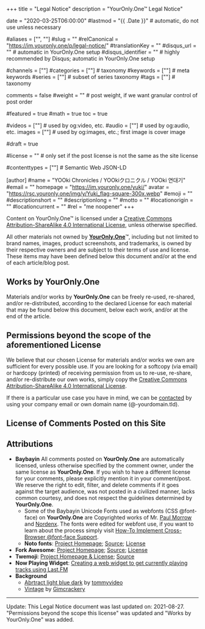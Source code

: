 +++
title = "Legal Notice"
description = "YourOnly.One™ Legal Notice"

date = "2020-03-25T06:00:00"
#lastmod = "{{ .Date }}"    # automatic, do not use unless necessary

#aliases = ["", ""]
#slug = ""
#relCanonical = "https://im.youronly.one/p/legal-notice/"
#translationKey = ""
#disqus_url = ""                                                    # automatic in YourOnly.One setup
#disqus_identifier = ""                                             # highly recommended by Disqus; automatic in YourOnly.One setup

#channels = [""]
#categories = [""]                                                   # taxonomy
#keywords = [""]                                                     # meta keywords
#series = [""]                                                       # subset of series taxonomy
#tags = [""]                                                         # taxonomy

comments = false
#weight = ""                                                        # post weight, if we want granular control of post order

#featured = true
#math = true
toc = true

#videos = [""]                                                       # used by og:video, etc.
#audio = [""]                                                        # used by og:audio, etc.
images = [""]                                                       # used by og:images, etc.; first image is cover image

#draft = true

#license = ""                                                       # only set if the post license is not the same as the site license

#contenttypes = [""]                                                 # Semantic Web JSON-LD

[author]
  #name = "YOOki Chronicles / YOOkiクロニクル / YOOki 연대기"
  #email = ""
  homepage = "https://im.youronly.one/yuki/"
  avatar = "https://rsc.youronly.one/img/y/Yuki_flag-square-300x.webp"
  #emoji = ""
  #descriptionshort = ""
  #descriptionlong = ""
  #motto = ""
  #locationorigin = ""
  #locationcurrent = ""
  #rel = "me noopener"
+++

<!-- <a href="https://creativecommons.org/licenses/by-sa/4.0/" aria-label="License: Creative Commons Attribution-ShareAlike 4.0 International" referrerpolicy="strict-origin-when-cross-origin" rel="license noopener external nofollow"><i aria-hidden="true" class="cc cc-cc cc-2x text-red" title="License: Creative Commons Attribution-ShareAlike 4.0 International"></i> <i aria-hidden="true" class="cc cc-by cc-2x text-green" title="License: Creative Commons Attribution-ShareAlike 4.0 International"></i> <i aria-hidden="true" class="cc cc-sa cc-2x text-blue" title="License: Creative Commons Attribution-ShareAlike 4.0 International"></i></a><br/> -->

Content on <span property="dct:title" xmlns:dct="https://purl.org/dc/terms/">YourOnly.One</span>™ is licensed under a <a href="https://creativecommons.org/licenses/by-sa/4.0/" referrerpolicy="strict-origin-when-cross-origin" rel="license noopener external nofollow">Creative Commons Attribution-ShareAlike 4.0 International License</a>, unless otherwise specified.

All other materials not owned by <a href="https://youronly.one" rel="me noopener" referrerpolicy="strict-origin-when-cross-origin">__YourOnly.One__</a>™, including but not limited to brand names, images, product screenshots, and trademarks, is owned by their respective owners and are subject to their terms of use and license. These items may have been defined below this document and/or at the end of each article/blog post.

## Works by YourOnly.One
Materials and/or works by **YourOnly.One** can be freely re-used, re-shared, and/or re-distributed, according to the declared License for each material that may be found below this document, below each work, and/or at the end of the article.

## Permissions beyond the scope of the aforementioned License
We believe that our chosen License for materials and/or works we own are sufficient for every possible use. If you are looking for a softcopy (via email) or hardcopy (printed) of receiving permission from us to re-use, re-share, and/or re-distribute our own works, simply copy the <a href="https://creativecommons.org/licenses/by-sa/4.0/" referrerpolicy="strict-origin-when-cross-origin" rel="license noopener external nofollow">Creative Commons Attribution-ShareAlike 4.0 International License</a>.

If there is a particular use case you have in mind, we can be <a href="https://im.youronly.one/p/contact-us/" title="Contact">contacted</a> by using your company email or own domain name (@-yourdomain.tld).

## License of Comments Posted on this Site

## Attributions
* __Baybayin__
All comments posted on __YourOnly.One__ are automatically licensed, unless otherwise specified by the comment owner, under the same license as __YourOnly.One__. If you wish to have a different license for your comments, please explicitly mention it in your comment/post. We reserve the right to edit, filter, and delete comments if it goes against the target audience, was not posted in a civilized manner, lacks common courtesy, and does not respect the guidelines determined by __YourOnly.One__.
  * Some of the Baybayin Unicode Fonts used as webfonts (CSS @font-face) on __YourOnly.One__ are Copyrighted works of Mr. <a href="https://www.mts.net/~pmorrow/bio.htm" rel="noopener external nofollow" referrerpolicy="strict-origin-when-cross-origin">Paul Morrow</a> and <a href="https://nordenx.blogspot.com" rel="noopener external nofollow" referrerpolicy="strict-origin-when-cross-origin">Nordenx</a>. The fonts were edited for webfont use, if you want to learn about the process simply visit <a href="https://techmagus.icu/how-to-implement-cross-browser-font-face-support" title="How-To Implement Cross-Browser @font-face Support" rel="me noopener external" referrerpolicy="strict-origin-when-cross-origin">How-To Implement Cross-Browser @font-face Support</a>.
  * __Noto fonts__: <a href="https://www.google.com/get/noto/" rel="noopener external nofollow" referrerpolicy="strict-origin-when-cross-origin">Project Homepage</a>; <a href="https://github.com/googlefonts/noto-fonts" rel="noopener external nofollow" referrerpolicy="strict-origin-when-cross-origin">Source</a>; <a href="http://scripts.sil.org/OFL" rel="noopener external nofollow" referrerpolicy="strict-origin-when-cross-origin">License</a>
* __Fork Awesome__: <a href="https://forkaweso.me" rel="noopener external nofollow" referrerpolicy="strict-origin-when-cross-origin">Project Homepage</a>; <a href="https://github.com/ForkAwesome/Fork-Awesome" rel="noopener external nofollow" referrerpolicy="strict-origin-when-cross-origin">Source</a>; <a href="https://forkaweso.me/Fork-Awesome/license/" rel="noopener external nofollow" referrerpolicy="strict-origin-when-cross-origin">License</a>
* __Twemoji__: <a href="https://twemoji.twitter.com" rel="noopener external nofollow" referrerpolicy="strict-origin-when-cross-origin">Project Homepage &amp; License</a>; <a href="https://github.com/twitter/twemoji" rel="noopener external nofollow" referrerpolicy="strict-origin-when-cross-origin">Source</a>
* __Now Playing Widget__: <a href="https://prashant.me/development/2018/03/04/creating-a-web-widget-to-get-currently-playing-song-tracks-using-lastfm.html" rel="noopener external nofollow" referrerpolicy="strict-origin-when-cross-origin"> Creating a web widget to get currently playing tracks using Last.FM</a>
* __Background__
	* <a href="https://pixabay.com/illustrations/abstract-light-blue-dark-1780252/" rel="noopener external nofollow" referrerpolicy="strict-origin-when-cross-origin">Abrtract light blue dark</a> by <a href="https://pixabay.com/users/tommyvideo-3092371/" rel="noopener external nofollow" referrerpolicy="strict-origin-when-cross-origin">tommyvideo</a>
	* <a href="https://pixabay.com/illustrations/vintage-distressed-933793/" rel="noopener external nofollow" referrerpolicy="strict-origin-when-cross-origin">Vintage</a> by <a href="https://pixabay.com/users/gimcrackery-1386707/" rel="noopener external nofollow" referrerpolicy="strict-origin-when-cross-origin">Gimcrackery</a>

<hr/>

Update: This Legal Notice document was last updated on: 2021-08-27. "Permissions beyond the scope this license" was updated and "Works by YourOnly.One" was added.
